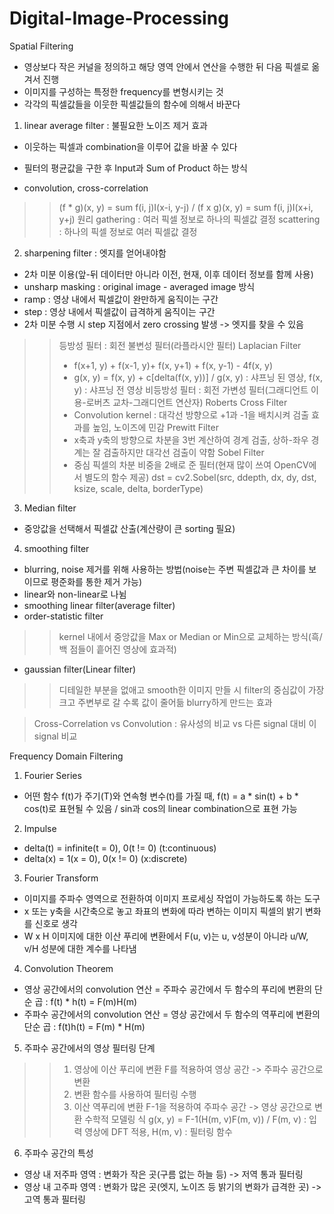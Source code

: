 # Digital-Image-Processing
Spatial Filtering
 - 영상보다 작은 커널을 정의하고 해당 영역 안에서 연산을 수행한 뒤 다음 픽셀로 옮겨서 진행
 - 이미지를 구성하는 특정한 frequency를 변형시키는 것
 - 각각의 픽셀값들을 이웃한 픽셀값들의 함수에 의해서 바꾼다

1. linear average filter : 불필요한 노이즈 제거 효과
 - 이웃하는 픽셀과 combination을 이루어 값을 바꿀 수 있다
 - 필터의 평균값을 구한 후 Input과 Sum of Product 하는 방식

 - convolution, cross-correlation
 >>(f * g)(x, y) = sum f(i, j)I(x-i, y-j) / (f x g)(x, y) = sum f(i, j)I(x+i, y+j)
 >> 원리
 >>gathering : 여러 픽셀 정보로 하나의 픽셀값 결정
 >>scattering : 하나의 픽셀 정보로 여러 픽셀값 결정

2. sharpening filter : 엣지를 얻어내야함
 - 2차 미분 이용(앞-뒤 데이터만 아니라 이전, 현재, 이후 데이터 정보를 함께 사용)
 - unsharp masking : original image - averaged image 방식
 - ramp : 영상 내에서 픽셀값이 완만하게 움직이는 구간
 - step : 영상 내에서 픽셀값이 급격하게 움직이는 구간
 - 2차 미분 수행 시 step 지점에서 zero crossing 발생 -> 엣지를 찾을 수 있음
 >>등방성 필터 : 회전 불변성 필터(라플라시안 필터)
 >>Laplacian Filter
 >> - f(x+1, y) + f(x-1, y)+ f(x, y+1) + f(x, y-1) - 4f(x, y)
 >> - g(x, y) = f(x, y) + c[delta(f(x, y))] / g(x, y) : 샤프닝 된 영상, f(x, y) : 샤프닝 전 영상
 >>비등방성 필터 : 회전 가변성 필터(그래디언트 이용-로버츠 교차-그래디언트 연산자)
 >>Roberts Cross Filter
 >> - Convolution kernel : 대각선 방향으로 +1과 -1을 배치시켜 검출 효과를 높임, 노이즈에 민감
 >>Prewitt Filter
 >> - x축과 y축의 방향으로 차분을 3번 계산하여 경계 검출, 상하-좌우 경계는 잘 검출하지만 대각선 검출이 약함
 >>Sobel Filter
 >> - 중심 픽셀의 차분 비중을 2배로 준 필터(현재 많이 쓰여 OpenCV에서 별도의 함수 제공)
 >> dst = cv2.Sobel(src, ddepth, dx, dy, dst, ksize, scale, delta, borderType)
 
3. Median filter
 - 중앙값을 선택해서 픽셀값 산출(계산량이 큰 sorting 필요)

4. smoothing filter
 - blurring, noise 제거를 위해 사용하는 방법(noise는 주변 픽셀값과 큰 차이를 보이므로 평준화를 통한 제거 가능)
 - linear와 non-linear로 나뉨
 - smoothing linear filter(average filter)
 - order-statistic filter
 >>kernel 내에서 중앙값을 Max or Median or Min으로 교체하는 방식(흑/백 점들이 흩어진 영상에 효과적)
 - gaussian filter(Linear filter)
 >>디테일한 부분을 없애고 smooth한 이미지 만들 시
 >>filter의 중심값이 가장 크고 주변부로 갈 수록 값이 줄어듦
 >>blurry하게 만드는 효과

>Cross-Correlation vs Convolution : 유사성의 비교 vs 다른 signal 대비 이 signal 비교

Frequency Domain Filtering
1. Fourier Series
 - 어떤 함수 f(t)가 주기(T)와 연속형 변수(t)를 가질 때,  f(t) = a * sin(t) + b * cos(t)로 표현될 수 있음 / sin과 cos의 linear combination으로 표현 가능
2. Impulse
 - delta(t) = infinite(t = 0), 0(t != 0) (t:continuous)
 - delta(x) = 1(x = 0), 0(x != 0) (x:discrete)
3. Fourier Transform
 - 이미지를 주파수 영역으로 전환하여 이미지 프로세싱 작업이 가능하도록 하는 도구
 - x 또는 y축을 시간축으로 놓고 좌표의 변화에 따라 변하는 이미지 픽셀의 밝기 변화를 신호로 생각
 - W x H 이미지에 대한 이산 푸리에 변환에서 F(u, v)는 u, v성분이 아니라 u/W, v/H 성분에 대한 계수를 나타냄
4. Convolution Theorem
 - 영상 공간에서의 convolution 연산 = 주파수 공간에서 두 함수의 푸리에 변환의 단순 곱 : f(t) * h(t) = F(m)H(m)
 - 주파수 공간에서의 convolution 연산 = 영상 공간에서 두 함수의 역푸리에 변환의 단순 곱 : f(t)h(t) = F(m) * H(m)
5. 주파수 공간에서의 영상 필터링 단계
>>1. 영상에 이산 푸리에 변환 F를 적용하여 영상 공간 -> 주파수 공간으로 변환
>>2. 변환 함수를 사용하여 필터링 수행
>>3. 이산 역푸리에 변환 F-1을 적용하여 주파수 공간 -> 영상 공간으로 변환
>>수학적 모델링 식
>>g(x, y) = F-1(H(m, v)F(m, v)) / F(m, v) : 입력 영상에 DFT 적용, H(m, v) : 필터링 함수
6. 주파수 공간의 특성
 - 영상 내 저주파 영역 : 변화가 작은 곳(구름 없는 하늘 등) -> 저역 통과 필터링
 - 영상 내 고주파 영역 : 변화가 많은 곳(엣지, 노이즈 등 밝기의 변화가 급격한 곳) -> 고역 통과 필터링
